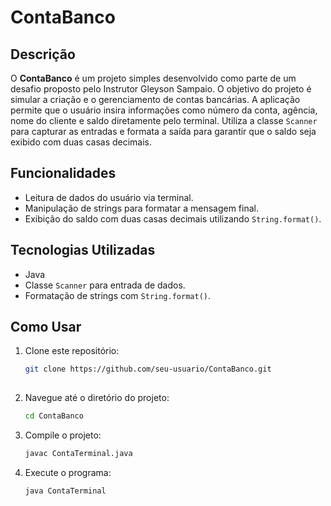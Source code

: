 # ContaBanco

## Descrição

O **ContaBanco** é um projeto simples desenvolvido como parte de um desafio proposto pelo Instrutor Gleyson Sampaio. O objetivo do projeto é simular a criação e o gerenciamento de contas bancárias. A aplicação permite que o usuário insira informações como número da conta, agência, nome do cliente e saldo diretamente pelo terminal. Utiliza a classe `Scanner` para capturar as entradas e formata a saída para garantir que o saldo seja exibido com duas casas decimais.

## Funcionalidades

- Leitura de dados do usuário via terminal.
- Manipulação de strings para formatar a mensagem final.
- Exibição do saldo com duas casas decimais utilizando `String.format()`.

## Tecnologias Utilizadas

- Java
- Classe `Scanner` para entrada de dados.
- Formatação de strings com `String.format()`.

## Como Usar

1. Clone este repositório:
   ```bash
   git clone https://github.com/seu-usuario/ContaBanco.git
  
2. Navegue até o diretório do projeto:
   ```bash
   cd ContaBanco

3. Compile o projeto:
   ```bash
   javac ContaTerminal.java

4. Execute o programa:
   ```bash
   java ContaTerminal
  
